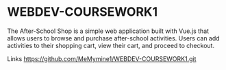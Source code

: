 # WEBDEV-COURSEWORK1
The After-School Shop is a simple web application built with Vue.js that allows users to browse and purchase after-school activities. Users can add activities to their shopping cart, view their cart, and proceed to checkout.

Links
https://github.com/MeMymine1/WEBDEV-COURSEWORK1.git

